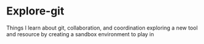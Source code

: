 # Explore-git
Things I learn about git, collaboration, and coordination
exploring a new tool and resource by creating a sandbox environment to play in

